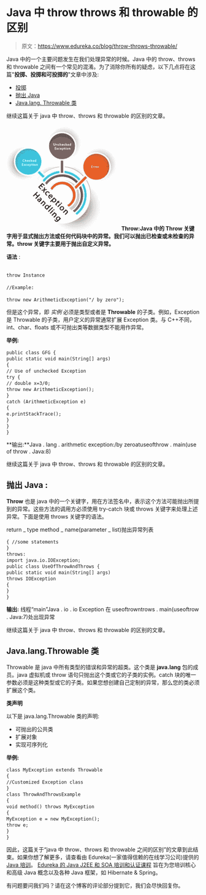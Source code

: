 # Java 中 throw throws 和 throwable 的区别

> 原文：<https://www.edureka.co/blog/throw-throws-throwable/>

Java 中的一个主要问题发生在我们处理异常的时候。Java 中的 throw、throws 和 throwable 之间有一个常见的混淆。为了消除你所有的疑虑，以下几点将在这篇"**投掷、投掷和可投掷的**"文章中涉及:

*   [投掷](#Throw)
*   [抛出 Java](#ThrowsinJava)
*   [Java.lang. Throwable 类](#Java.lang.ThrowableClass)

继续这篇关于 java 中 throw、throws 和 throwable 的区别的文章。

**![eeption handling - throw throws and throwable](img/da5b6077ff559cd5a4d1795514beebcd.png)Throw:**Java 中的 Throw 关键字用于显式抛出方法或任何代码块中的异常。我们可以抛出已检查或未检查的异常。throw 关键字主要用于抛出自定义异常**。**

**语法** :

```

throw Instance

//Example:

throw new ArithmeticException("/ by zero");

```

但是这个异常，即 *实例* 必须是类型或者是 **Throwable** 的子类。例如，Exception 是 Throwable 的子类，用户定义的异常通常扩展 Exception 类。与 C++不同，int、char、floats 或不可抛出类等数据类型不能用作异常。

**举例:**

```
public class GFG {
public static void main(String[] args)
{
// Use of unchecked Exception
try {
// double x=3/0;
throw new ArithmeticException();
}
catch (ArithmeticException e) 
{
e.printStackTrace();
}
}
}

```

**输出:**Java . lang . arithmetic exception:/by zeroatuseofthrow . main(use of throw . Java:8)

继续这篇关于 java 中 throw、throws 和 throwable 的区别的文章。

## **抛出 Java :**

**Throw** 也是 java 中的一个关键字，用在方法签名中，表示这个方法可能抛出所提到的异常。这些方法的调用方必须使用 try-catch 块或 throws 关键字来处理上述异常。下面是使用 throws 关键字的语法。

return _ type method _ name(parameter _ list)抛出异常列表

```
{ //some statements
}
throws:
import java.io.IOException;  
public class UseOfThrowAndThrows { 
public static void main(String[] args) 
throws IOException
{
}
}

```

**输出:** 线程“main”Java . io . io Exception 在 useoftrowntrows . main(useoftrow . Java:7)处出现异常

继续这篇关于 java 中 throw、throws 和 throwable 的区别的文章。

## Java.lang.Throwable 类

Throwable 是 java 中所有类型的错误和异常的超类。这个类是 **java.lang** 包的成员。java 虚拟机或 throw 语句只抛出这个类或它的子类的实例。catch 块的唯一参数必须是这种类型或它的子类。如果您想创建自己定制的异常，那么您的类必须扩展这个类。

**类声明**

以下是 java.lang.Throwable 类的声明:

*   可抛出的公共类
*   扩展对象
*   实现可序列化

**举例:**

```
class MyException extends Throwable
{
//Customized Exception class
} 
class ThrowAndThrowsExample
{
void method() throws MyException
{
MyException e = new MyException(); 
throw e;
}
}

```

因此，这篇关于“java 中 throw、throws 和 throwable 之间的区别”的文章到此结束。如果你想了解更多，请查看由 Edureka(一家值得信赖的在线学习公司)提供的  [Java 培训](https://www.edureka.co/java-j2ee-soa-training)。  [Edureka 的 Java J2EE 和 SOA 培训和认证课程](https://www.edureka.co/java-j2ee-soa-training/) 旨在为您培训核心和高级 Java 概念以及各种 Java 框架，如 Hibernate & Spring。

有问题要问我们吗？请在这个博客的评论部分提到它，我们会尽快回复你。